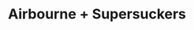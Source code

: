 ---
layout: post
category: concert
title: Airbourne + Supersuckers
artists: 
- Airbourne
- Supersuckers
place: 
- La Cigale
country: France
city: Paris
---